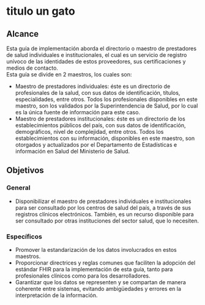 # titulo un gato

## Alcance

Esta guía de implementación aborda el directorio o maestro de prestadores de salud individuales e institucionales, el cual es un servicio de registro unívoco de las identidades de estos proveedores, sus certificaciones y medios de contacto.  
Esta guía se divide en 2 maestros, los cuales son:

* Maestro de prestadores individuales: éste es un directorio de profesionales de la salud, con sus datos de identificación, títulos, especialidades, entre otros.
  Todos los profesionales disponibles en este maestro, son los validados por la Superintendencia de Salud, por lo cual es la única fuente de información para este caso.
* Maestro de prestadores institucionales: éste es un directorio de los establecimientos públicos del país, con sus datos de identificación, demográficos, nivel de complejidad, entre otros. 
  Todos los establecimientos con su información, disponibles en este maestro, son  otorgados y actualizados por el Departamento de Estadísticas e información en Salud del Ministerio de Salud.

## Objetivos

### General

* Disponibilizar el maestro de prestadores individuales e institucionales para ser consultado por los centros de salud del país, a través de sus registros clínicos electrónicos.
  También, es un recurso disponible para ser consultado por otras instituciones del sector salud, que lo necesiten.

### Específicos

* Promover la estandarización de los datos involucrados en estos maestros.
* Proporcionar directrices y reglas comunes que faciliten la adopción del estándar FHIR para la implementación de esta guía, tanto para profesionales clínicos como para los desarrolladores.
* Garantizar que los datos se representen y se compartan de manera coherente entre sistemas, evitando ambigüedades y errores en la interpretación de la información.